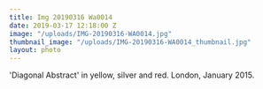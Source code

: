 ```yaml
---
title: Img 20190316 Wa0014
date: 2019-03-17 12:18:00 Z
image: "/uploads/IMG-20190316-WA0014.jpg"
thumbnail_image: "/uploads/IMG-20190316-WA0014_thumbnail.jpg"
layout: photo
---
```


'Diagonal Abstract' in yellow, silver and red. London, January 2015.